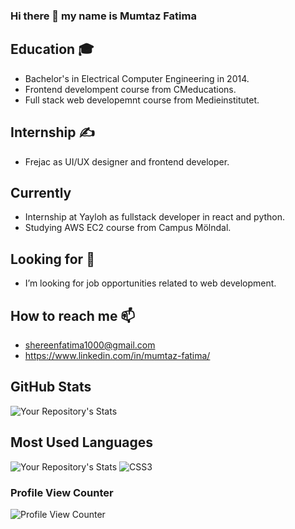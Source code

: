 ### Hi there 👋 my name is Mumtaz Fatima  
## Education 🎓
-  Bachelor's in Electrical Computer Engineering in 2014.
- Frontend develompent course from CMeducations.
- Full stack web developemnt course from Medieinstitutet. 
## Internship ✍ 
- Frejac as UI/UX designer and frontend developer.
## Currently
- Internship at Yayloh as fullstack developer in react and python. 
- Studying AWS EC2 course from Campus Mölndal.
## Looking for 🔭
-  I’m looking for job opportunities related to web development.

## How to reach me 📫
  - shereenfatima1000@gmail.com
  - https://www.linkedin.com/in/mumtaz-fatima/

## GitHub Stats
![Your Repository's Stats](https://github-readme-stats.vercel.app/api?username=momo1000&show_icons=true)

## Most Used Languages
![Your Repository's Stats](https://github-readme-stats.vercel.app/api/top-langs/?username=momo1000&theme=blue-green)
![CSS3](https://img.shields.io/badge/css3-%231572B6.svg?style=for-the-badge&logo=css3&logoColor=white)

### Profile View Counter
![Profile View Counter](https://komarev.com/ghpvc/?username=momo1000)




